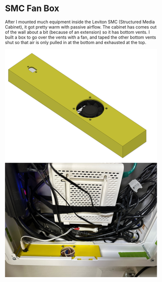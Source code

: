 # SMC Fan Box

After I mounted much equipment inside the Leviton SMC (Structured Media Cabinet), it got pretty warm with passive airflow. The cabinet has comes out of the wall about a bit (because of an extension) so it has bottom vents. I built a box to go over the vents with a fan, and taped the other bottom vents shut so that air is only pulled in at the bottom and exhausted at the top.

![](fusion.png)
![](image.jpeg)